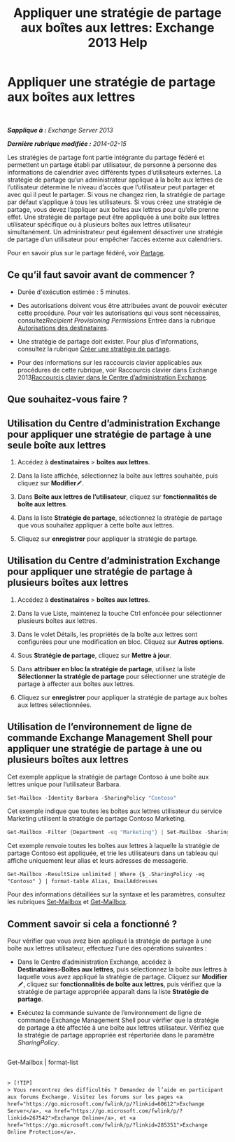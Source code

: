 ﻿---
title: 'Appliquer une stratégie de partage aux boîtes aux lettres: Exchange 2013 Help'
TOCTitle: Appliquer une stratégie de partage aux boîtes aux lettres
ms:assetid: dd4cc765-8469-4176-bb6e-d5b0f5235927
ms:mtpsurl: https://technet.microsoft.com/fr-fr/library/JJ657501(v=EXCHG.150)
ms:contentKeyID: 50479348
ms.date: 04/24/2018
mtps_version: v=EXCHG.150
ms.translationtype: HT
---

# Appliquer une stratégie de partage aux boîtes aux lettres

 

_**Sapplique à :** Exchange Server 2013_

_**Dernière rubrique modifiée :** 2014-02-15_

Les stratégies de partage font partie intégrante du partage fédéré et permettent un partage établi par utilisateur, de personne à personne des informations de calendrier avec différents types d’utilisateurs externes. La stratégie de partage qu’un administrateur applique à la boîte aux lettres de l’utilisateur détermine le niveau d’accès que l’utilisateur peut partager et avec qui il peut le partager. Si vous ne changez rien, la stratégie de partage par défaut s’applique à tous les utilisateurs. Si vous créez une stratégie de partage, vous devez l’appliquer aux boîtes aux lettres pour qu’elle prenne effet. Une stratégie de partage peut être appliquée à une boîte aux lettres utilisateur spécifique ou à plusieurs boîtes aux lettres utilisateur simultanément. Un administrateur peut également désactiver une stratégie de partage d’un utilisateur pour empêcher l’accès externe aux calendriers.

Pour en savoir plus sur le partage fédéré, voir [Partage](sharing-exchange-2013-help.md).

## Ce qu’il faut savoir avant de commencer ?

  - Durée d'exécution estimée : 5 minutes.

  - Des autorisations doivent vous être attribuées avant de pouvoir exécuter cette procédure. Pour voir les autorisations qui vous sont nécessaires, consultez*Recipient Provisioning Permissions* Entrée dans la rubrique [Autorisations des destinataires](recipients-permissions-exchange-2013-help.md).

  - Une stratégie de partage doit exister. Pour plus d’informations, consultez la rubrique [Créer une stratégie de partage](create-a-sharing-policy-exchange-2013-help.md).

  - Pour des informations sur les raccourcis clavier applicables aux procédures de cette rubrique, voir Raccourcis clavier dans Exchange 2013[Raccourcis clavier dans le Centre d’administration Exchange](keyboard-shortcuts-in-the-exchange-admin-center-exchange-online-protection-help.md).

## Que souhaitez-vous faire ?

## Utilisation du Centre d’administration Exchange pour appliquer une stratégie de partage à une seule boîte aux lettres

1.  Accédez à **destinataires** \> **boîtes aux lettres**.

2.  Dans la liste affichée, sélectionnez la boîte aux lettres souhaitée, puis cliquez sur **Modifier**![Icône Modifier](images/Bb124582.6f53ccb2-1f13-4c02-bea0-30690e6ea71d(EXCHG.150).gif "Icône Modifier").

3.  Dans **Boîte aux lettres de l’utilisateur**, cliquez sur **fonctionnalités de boîte aux lettres**.

4.  Dans la liste **Stratégie de partage**, sélectionnez la stratégie de partage que vous souhaitez appliquer à cette boîte aux lettres.

5.  Cliquez sur **enregistrer** pour appliquer la stratégie de partage.

## Utilisation du Centre d’administration Exchange pour appliquer une stratégie de partage à plusieurs boîtes aux lettres

1.  Accédez à **destinataires** \> **boîtes aux lettres**.

2.  Dans la vue Liste, maintenez la touche Ctrl enfoncée pour sélectionner plusieurs boîtes aux lettres.

3.  Dans le volet Détails, les propriétés de la boîte aux lettres sont configurées pour une modification en bloc. Cliquez sur **Autres options**.

4.  Sous **Stratégie de partage**, cliquez sur **Mettre à jour**.

5.  Dans **attribuer en bloc la stratégie de partage**, utilisez la liste **Sélectionner la stratégie de partage** pour sélectionner une stratégie de partage à affecter aux boîtes aux lettres.

6.  Cliquez sur **enregistrer** pour appliquer la stratégie de partage aux boîtes aux lettres sélectionnées.

## Utilisation de l’environnement de ligne de commande Exchange Management Shell pour appliquer une stratégie de partage à une ou plusieurs boîtes aux lettres

Cet exemple applique la stratégie de partage Contoso à une boîte aux lettres unique pour l’utilisateur Barbara.

```powershell
Set-Mailbox -Identity Barbara -SharingPolicy "Contoso"
```

Cet exemple indique que toutes les boîtes aux lettres utilisateur du service Marketing utilisent la stratégie de partage Contoso Marketing.

```powershell
Get-Mailbox -Filter {Department -eq "Marketing"} | Set-Mailbox -SharingPolicy "Contoso Marketing"
```

Cet exemple renvoie toutes les boîtes aux lettres à laquelle la stratégie de partage Contoso est appliquée, et trie les utilisateurs dans un tableau qui affiche uniquement leur alias et leurs adresses de messagerie.

    Get-Mailbox -ResultSize unlimited | Where {$_.SharingPolicy -eq "Contoso" } | format-table Alias, EmailAddresses

Pour des informations détaillées sur la syntaxe et les paramètres, consultez les rubriques [Set-Mailbox](https://technet.microsoft.com/fr-fr/library/bb123981\(v=exchg.150\)) et [Get-Mailbox](https://technet.microsoft.com/fr-fr/library/bb123685\(v=exchg.150\)).

## Comment savoir si cela a fonctionné ?

Pour vérifier que vous avez bien appliqué la stratégie de partage à une boîte aux lettres utilisateur, effectuez l’une des opérations suivantes :

  - Dans le Centre d’administration Exchange, accédez à **Destinataires**\>**Boîtes aux lettres**, puis sélectionnez la boîte aux lettres à laquelle vous avez appliqué la stratégie de partage. Cliquez sur **Modifier**![Icône Modifier](images/Bb124582.6f53ccb2-1f13-4c02-bea0-30690e6ea71d(EXCHG.150).gif "Icône Modifier"), cliquez sur **fonctionnalités de boîte aux lettres**, puis vérifiez que la stratégie de partage appropriée apparaît dans la liste **Stratégie de partage**.

  - Exécutez la commande suivante de l’environnement de ligne de commande Exchange Management Shell pour vérifier que la stratégie de partage a été affectée à une boîte aux lettres utilisateur. Vérifiez que la stratégie de partage appropriée est répertoriée dans le paramètre *SharingPolicy*.
    
    ```powershell
Get-Mailbox <user name> | format-list
```

> [!TIP]
> Vous rencontrez des difficultés ? Demandez de l’aide en participant aux forums Exchange. Visitez les forums sur les pages <a href="https://go.microsoft.com/fwlink/p/?linkid=60612">Exchange Server</a>, <a href="https://go.microsoft.com/fwlink/p/?linkid=267542">Exchange Online</a>, et <a href="https://go.microsoft.com/fwlink/p/?linkid=285351">Exchange Online Protection</a>.

